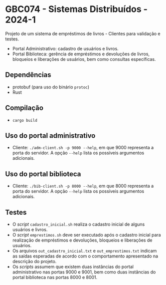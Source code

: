 # GBC074 - Sistemas Distribuídos - 2024-1

Projeto de um sistema de empréstimos de livros - Clientes para validação e testes.

* Portal Administrativo: cadastro de usuários e livros.
* Portal Biblioteca: gerência de empréstimos e devoluções de livros, bloqueios e liberações de usuários, bem como consultas específicas.

## Dependências

* protobuf (para uso do binário `protoc`)
* Rust

## Compilação

* `cargo build`

## Uso do portal administrativo

* Cliente: `./adm-client.sh -p 9000 --help`, em que 9000 representa a porta do servidor. A opção `--help` lista os possíveis argumentos adicionais.

## Uso do portal biblioteca

* Cliente: `./bib-client.sh -p 8000 --help`, em que 8000 representa a porta do servidor. A opção `--help` lista os possíveis argumentos adicionais.

## Testes

* O *script* `cadastro_inicial.sh` realiza o cadastro inicial de alguns usuários e livros.
* O *script* `emprestimos.sh` deve ser executado após o cadastro inicial para realização de empréstimos e devoluções, bloqueios e liberações de usuários.
* Os arquivos `out_cadastro_inicial.txt` e `out_emprestimos.txt` indicam as saídas esperadas de acordo com o comportamento apresentado na descrição do projeto.
* Os *scripts* assumem que existem duas instâncias do portal administrativo nas portas 9000 e 9001, bem como duas instâncias do portal biblioteca nas portas 8000 e 8001.
